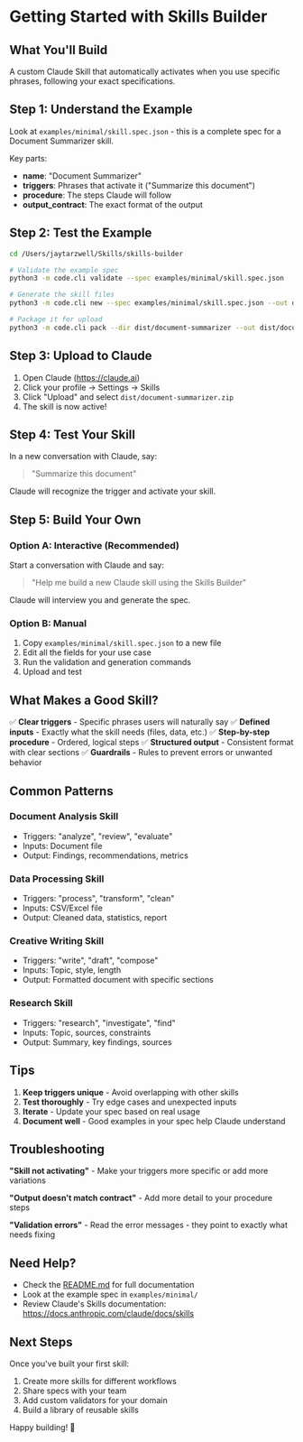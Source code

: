 # Getting Started with Skills Builder

## What You'll Build

A custom Claude Skill that automatically activates when you use specific phrases, following your exact specifications.

## Step 1: Understand the Example

Look at `examples/minimal/skill.spec.json` - this is a complete spec for a Document Summarizer skill.

Key parts:
- **name**: "Document Summarizer" 
- **triggers**: Phrases that activate it ("Summarize this document")
- **procedure**: The steps Claude will follow
- **output_contract**: The exact format of the output

## Step 2: Test the Example

```bash
cd /Users/jaytarzwell/Skills/skills-builder

# Validate the example spec
python3 -m code.cli validate --spec examples/minimal/skill.spec.json

# Generate the skill files
python3 -m code.cli new --spec examples/minimal/skill.spec.json --out dist/

# Package it for upload
python3 -m code.cli pack --dir dist/document-summarizer --out dist/document-summarizer.zip
```

## Step 3: Upload to Claude

1. Open Claude (https://claude.ai)
2. Click your profile → Settings → Skills
3. Click "Upload" and select `dist/document-summarizer.zip`
4. The skill is now active!

## Step 4: Test Your Skill

In a new conversation with Claude, say:
> "Summarize this document"

Claude will recognize the trigger and activate your skill.

## Step 5: Build Your Own

### Option A: Interactive (Recommended)

Start a conversation with Claude and say:
> "Help me build a new Claude skill using the Skills Builder"

Claude will interview you and generate the spec.

### Option B: Manual

1. Copy `examples/minimal/skill.spec.json` to a new file
2. Edit all the fields for your use case
3. Run the validation and generation commands
4. Upload and test

## What Makes a Good Skill?

✅ **Clear triggers** - Specific phrases users will naturally say
✅ **Defined inputs** - Exactly what the skill needs (files, data, etc.)
✅ **Step-by-step procedure** - Ordered, logical steps
✅ **Structured output** - Consistent format with clear sections
✅ **Guardrails** - Rules to prevent errors or unwanted behavior

## Common Patterns

### Document Analysis Skill
- Triggers: "analyze", "review", "evaluate"
- Inputs: Document file
- Output: Findings, recommendations, metrics

### Data Processing Skill  
- Triggers: "process", "transform", "clean"
- Inputs: CSV/Excel file
- Output: Cleaned data, statistics, report

### Creative Writing Skill
- Triggers: "write", "draft", "compose"
- Inputs: Topic, style, length
- Output: Formatted document with specific sections

### Research Skill
- Triggers: "research", "investigate", "find"
- Inputs: Topic, sources, constraints
- Output: Summary, key findings, sources

## Tips

1. **Keep triggers unique** - Avoid overlapping with other skills
2. **Test thoroughly** - Try edge cases and unexpected inputs
3. **Iterate** - Update your spec based on real usage
4. **Document well** - Good examples in your spec help Claude understand

## Troubleshooting

**"Skill not activating"** - Make your triggers more specific or add more variations

**"Output doesn't match contract"** - Add more detail to your procedure steps

**"Validation errors"** - Read the error messages - they point to exactly what needs fixing

## Need Help?

- Check the [README.md](README.md) for full documentation
- Look at the example spec in `examples/minimal/`
- Review Claude's Skills documentation: https://docs.anthropic.com/claude/docs/skills

## Next Steps

Once you've built your first skill:
1. Create more skills for different workflows
2. Share specs with your team
3. Add custom validators for your domain
4. Build a library of reusable skills

Happy building! 🚀
